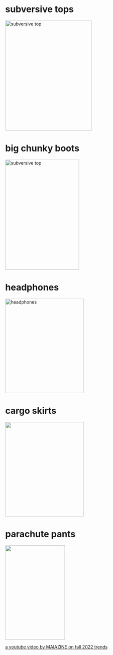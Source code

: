 
<html>
<head>

<body>
<h1> subversive tops </h1>

<img src="https://i.pinimg.com/564x/0a/36/f8/0a36f8a9366319f6123444a668d5286e.jpg" alt="subversive top" width="275" height="350">

<h1> big chunky boots </h1>
<img src="https://i.pinimg.com/564x/d7/35/19/d73519d193d5432e5d32a9371dca410a.jpg" alt="subversive top" width="235" height="350">

<h1> headphones </h1> 
<img src="https://i.pinimg.com/474x/6c/df/5f/6cdf5f3a0ac2ccad35e5d5e36b490d28.jpg" alt="headphones" width="250" height="300">
<h1> cargo skirts </h1>
<img src="https://i.pinimg.com/474x/c5/d7/1e/c5d71ec692e4684f238cf3599c001f40.jpg" width="250" height="300">

<h1> parachute pants </h1>
<img src="https://i.pinimg.com/474x/ee/d8/8e/eed88e8fb7f79421e3175bf56a7e75a1.jpg" width="190" height="300">

[a youtube video by MAIAZINE on fall 2022 trends](https://www.youtube.com/watch?v=nQhFyPIZoXA&t=515s) 

</body>


